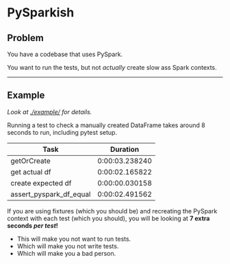 # PySparkish

## Problem

You have a codebase that uses PySpark.

You want to run the tests, but not _actually_ create slow ass Spark contexts.

--------------------------------------------------------------------------------

## Example

_Look at [./example/](example/tests/test_main.py) for details._

Running a test to check a manually created DataFrame takes around 8 seconds to
run, including pytest setup.

| Task                   |Duration      |
|------------------------|--------------|
|getOrCreate             |0:00:03.238240|
|get actual df           |0:00:02.165822|
|create expected df      |0:00:00.030158|
|assert_pyspark_df_equal |0:00:02.491562|

If you are using fixtures (which you should be) and recreating the PySpark
context with each test (which you should), you will be looking at **7 extra
seconds _per test_!**

* This will make you not want to run tests.
* Which will make you not write tests.
* Which will make you a bad person.

